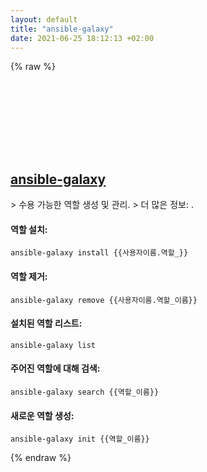 ```yaml
---
layout: default
title: "ansible-galaxy"
date: 2021-06-25 18:12:13 +02:00
---
```

{% raw %}
<h2 id="ansible-galaxy">
  <a href="/ko/common/ansible-galaxy.html">ansible-galaxy</a> <a href="#ansible-galaxy"><svg class="icon">
    <use href="/assets/images/unicode_sprite.svg#link" />
  </svg></a>
</h2>
> 수용 가능한 역할 생성 및 관리.
> 더 많은 정보: <https://docs.ansible.com/ansible/latest/cli/ansible-galaxy.html>.

#### 역할 설치:
```shell
ansible-galaxy install {{사용자이름.역할_}}
```
#### 역할 제거:
```shell
ansible-galaxy remove {{사용자이름.역할_이름}}
```
#### 설치된 역할 리스트:
```shell
ansible-galaxy list
```
#### 주어진 역할에 대해 검색:
```shell
ansible-galaxy search {{역할_이름}}
```
#### 새로운 역할 생성:
```shell
ansible-galaxy init {{역할_이름}}
```
{% endraw %}